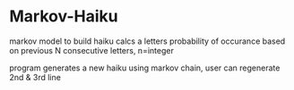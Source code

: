 # Markov-Haiku
markov model to build haiku
calcs a letters probability of occurance based on previous N consecutive letters, n=integer

program generates a new haiku using markov chain, user can regenerate 2nd & 3rd line
